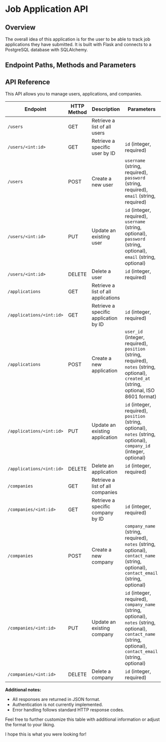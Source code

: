 # Job Application API

## Overview
The overall idea of this application is for the user to be able to track job applications they have submitted. It is built with Flask and connects to a PostgreSQL database with SQLAlchemy.

## Endpoint Paths, Methods and Parameters
## API Reference

This API allows you to manage users, applications, and companies.

| Endpoint                       | HTTP Method | Description                                       | Parameters                          |
|--------------------------------|--------------|---------------------------------------------------|-----------------------------------|
| `/users`                       | GET         | Retrieve a list of all users                       |                              |
| `/users/<int:id>`              | GET         | Retrieve a specific user by ID                     | `id` (integer, required)       |
| `/users`                       | POST        | Create a new user                                  | `username` (string, required), `password` (string, required), `email` (string, required) |
| `/users/<int:id>`              | PUT         | Update an existing user                            | `id` (integer, required), `username` (string, optional), `password` (string, optional), `email` (string, optional) |
| `/users/<int:id>`              | DELETE      | Delete a user                                      | `id` (integer, required)       |
| `/applications`               | GET         | Retrieve a list of all applications                |                              |
| `/applications/<int:id>`       | GET         | Retrieve a specific application by ID               | `id` (integer, required)       |
| `/applications`               | POST        | Create a new application                           | `user_id` (integer, required), `position` (string, required), `notes` (string, optional), `created_at` (string, optional, ISO 8601 format) |
| `/applications/<int:id>`       | PUT         | Update an existing application                     | `id` (integer, required), `position` (string, optional), `notes` (string, optional), `company_id` (integer, optional) |
| `/applications/<int:id>`       | DELETE      | Delete an application                              | `id` (integer, required)       |
| `/companies`                   | GET         | Retrieve a list of all companies                   |                              |
| `/companies/<int:id>`          | GET         | Retrieve a specific company by ID                  | `id` (integer, required)       |
| `/companies`                   | POST        | Create a new company                               | `company_name` (string, required), `notes` (string, optional), `contact_name` (string, optional), `contact_email` (string, optional) |
| `/companies/<int:id>`          | PUT         | Update an existing company                         | `id` (integer, required), `company_name` (string, optional), `notes` (string, optional), `contact_name` (string, optional), `contact_email` (string, optional) |
| `/companies/<int:id>`          | DELETE      | Delete a company                                   | `id` (integer, required)       |

**Additional notes:**

* All responses are returned in JSON format.
* Authentication is not currently implemented.
* Error handling follows standard HTTP response codes.

Feel free to further customize this table with additional information or adjust the format to your liking.

I hope this is what you were looking for!




